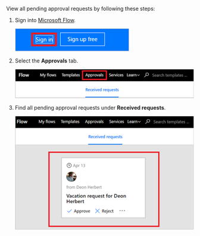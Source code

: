 View all pending approval requests by following these steps:

1. Sign into [Microsoft Flow](https://flow.microsoft.com).

    ![sign in](../includes/media/modern-approvals/sign-in.png)

1. Select the **Approvals** tab.

    ![approvals tab](../includes/media/modern-approvals/approvals-tab.png)

1. Find all pending approval requests under **Received requests**.

    ![pending requests](../includes/media/modern-approvals/pending-requests.png)